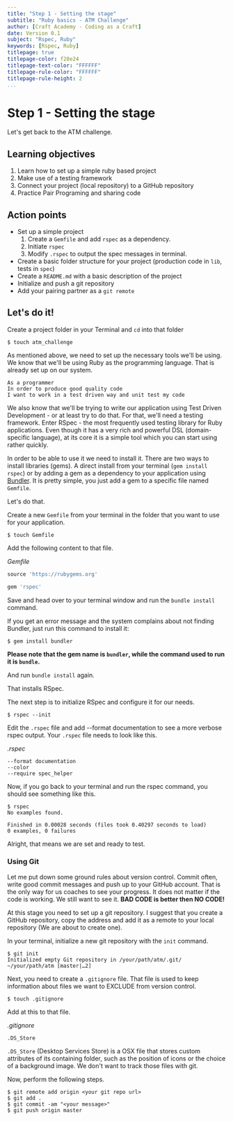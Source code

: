 ```yaml
---
title: "Step 1 - Setting the stage"
subtitle: "Ruby basics - ATM Challenge"
author: [Craft Academy - Coding as a Craft]
date: Version 0.1
subject: "Rspec, Ruby"
keywords: [Rspec, Ruby]
titlepage: true
titlepage-color: f28e24
titlepage-text-color: "FFFFFF"
titlepage-rule-color: "FFFFFF"
titlepage-rule-height: 2
...
```


# Step 1 - Setting the stage

Let's get back to the ATM challenge. 

## Learning objectives

1. Learn how to set up a simple ruby based project
2. Make use of a testing framework 
3. Connect your project (local repository) to a GitHub repository
4. Practice Pair Programing and sharing code

## Action points

* Set up a simple project   
    1. Create a `Gemfile` and add `rspec` as a dependency.
    2. Initiate `rspec`
    3. Modify `.rspec` to output the spec messages in terminal.
* Create a basic folder structure for your project (production code in `lib`, tests in `spec`)
* Create a `README.md` with a basic description of the project
* Initialize and push a git repository
* Add your pairing partner as a `git remote`

## Let's do it!

Create a project folder in your Terminal and `cd` into that folder

```shell
$ touch atm_challenge
```

As mentioned above, we need to set up the necessary tools we'll be using. We know that we'll be using Ruby as the programming language. That is already set up on our system. 

```
As a programmer
In order to produce good quality code
I want to work in a test driven way and unit test my code
```

We also know that we'll be trying to write our application using Test Driven Development - or at least try to do that. For that, we'll need a testing framework. Enter RSpec - the most frequently used testing library for Ruby applications. Even though it has a very rich and powerful DSL (domain-specific language), at its core it is a simple tool which you can start using rather quickly. 


In order to be able to use it we need to install it. There are two ways to install libraries (gems). A direct install from your terminal (`gem install rspec`) or by adding a gem as a dependency to your application using [Bundler](http://bundler.io/). It is pretty simple, you just add a gem to a specific file named `Gemfile`. 

Let's do that. 

Create a new `Gemfile` from your terminal in the folder that you want to use for your application.

```
$ touch Gemfile
```
Add the following content to that file. 

_Gemfile_

```ruby
source 'https://rubygems.org'

gem 'rspec'
```

Save and head over to your terminal window and run the `bundle install` command.

If you get an error message and the system complains about not finding Bundler, just run this command to install it:

```
$ gem install bundler
```
**Please note that the gem name is `bundler`, while the command used to run it is `bundle`.**

And run `bundle install` again. 

That installs RSpec. 

The next step is to initialize RSpec and configure it for our needs. 

```
$ rspec --init
```

Edit the `.rspec` file and add --format documentation to see a more verbose rspec output. Your `.rspec` file needs to look like this.

_.rspec_

```
--format documentation
--color
--require spec_helper
```

Now, if you go back to your terminal and run the rspec command, you should see something like this.

```
$ rspec
No examples found.

Finished in 0.00028 seconds (files took 0.40297 seconds to load)
0 examples, 0 failures
```

Alright, that means we are set and ready to test. 

### Using Git

Let me put down some ground rules about version control. Commit often, write good commit messages and push up to your GitHub account. That is the only way for us coaches to see your progress. It does not matter if the code is working. We still want to see it. **BAD CODE is better then NO CODE!**

At this stage you need to set up a git repository. I suggest that you create a GitHub repository, copy the address and add it as a remote to your local repository (We are about to create one). 

In your terminal, initialize a new git repository with the `init` command.

```
$ git init
Initialized empty Git repository in /your/path/atm/.git/
~/your/path/atm [master|…2] 
```
Next, you need to create a `.gitignore` file. That file is used to keep information about files we want to EXCLUDE from version control. 

```
$ touch .gitignore
```
Add at this to that file.

_.gitignore_

```
.DS_Store
```

`.DS_Store` (Desktop Services Store) is a OSX file that stores custom attributes of its containing folder, such as the position of icons or the choice of a background image. We don't want to track those files with git.

Now, perform the following steps.

```
$ git remote add origin <your git repo url>
$ git add . 
$ git commit -am "<your message>"
$ git push origin master
```





